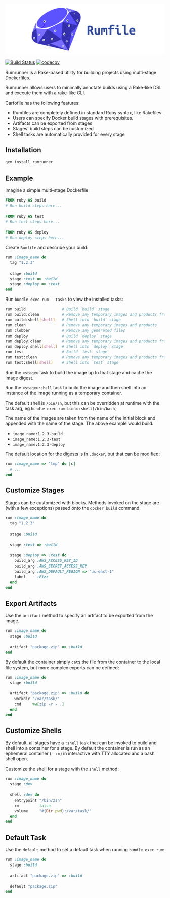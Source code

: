<img alt="rumrunner" src="./docs/icon.png"/>

[![Build Status](https://travis-ci.com/amancevice/rumrunner.svg?branch=master)](https://travis-ci.com/amancevice/rumrunner)
[![codecov](https://codecov.io/gh/amancevice/rumrunner/branch/master/graph/badge.svg)](https://codecov.io/gh/amancevice/rumrunner)

Rumrunner is a Rake-based utility for building projects using multi-stage Dockerfiles.

Rumrunner allows users to minimally annotate builds using a Rake-like DSL
and execute them with a rake-like CLI.

Carfofile has the following features:
* Rumfiles are completely defined in standard Ruby syntax, like Rakefiles.
* Users can specify Docker build stages with prerequisites.
* Artifacts can be exported from stages
* Stages' build steps can be customized
* Shell tasks are automatically provided for every stage

## Installation

```bash
gem install rumrunner
```

## Example

Imagine a simple multi-stage Dockerfile:

```Dockerfile
FROM ruby AS build
# Run build steps here...

FROM ruby AS test
# Run test steps here...

FROM ruby AS deploy
# Run deploy steps here...
```

Create `Rumfile` and describe your build:

```ruby
rum :image_name do
  tag "1.2.3"

  stage :build
  stage :test => :build
  stage :deploy => :test
end
```

Run `bundle exec rum --tasks` to view the installed tasks:

```bash
rum build                # Build `build` stage
rum build:clean          # Remove any temporary images and products from `build` stage
rum build:shell[shell]   # Shell into `build` stage
rum clean                # Remove any temporary images and products
rum clobber              # Remove any generated files
rum deploy               # Build `deploy` stage
rum deploy:clean         # Remove any temporary images and products from `deploy` stage
rum deploy:shell[shell]  # Shell into `deploy` stage
rum test                 # Build `test` stage
rum test:clean           # Remove any temporary images and products from `test` stage
rum test:shell[shell]    # Shell into `test` stage
```

Run the `<stage>` task to build the image up to that stage and cache the image digest.

Run the `<stage>:shell` task to build the image and then shell into an instance of the image running as a temporary container.

The default shell is `/bin/sh`, but this can be overridden at runtime with the task arg, eg `bundle exec rum build:shell[/bin/bash]`

The name of the images are taken from the name of the initial block and appended with the name of the stage. The above example would build:

- `image_name:1.2.3-build`
- `image_name:1.2.3-test`
- `image_name:1.2.3-deploy`

The default location for the digests is in `.docker`, but that can be modified:

```ruby
rum :image_name => "tmp" do |c|
  # ...
end
```

## Customize Stages

Stages can be customized with blocks. Methods invoked on the stage are (with a few exceptions) passed onto the `docker build` command.

```ruby
rum :image_name do
  tag "1.2.3"

  stage :build

  stage :test => :build

  stage :deploy => :test do
    build_arg :AWS_ACCESS_KEY_ID
    build_arg :AWS_SECRET_ACCESS_KEY
    build_arg :AWS_DEFAULT_REGION => "us-east-1"
    label     :Fizz
  end
end
```

## Export Artifacts

Use the `artifact` method to specify an artifact to be exported from the image.

```ruby
rum :image_name do
  stage :build

  artifact "package.zip" => :build
end
```

By default the container simply `cat`s the file from the container to the local file system, but more complex exports can be defined:

```ruby
rum :image_name do
  stage :build

  artifact "package.zip" => :build do
    workdir "/var/task/"
    cmd     %w[zip -r - .]
  end
end
```

## Customize Shells

By default, all stages have a `:shell` task that can be invoked to build and shell into a container for a stage. By default the container is run as an ephemeral container (`--rm`) in interactive with TTY allocated and a bash shell open.

Customize the shell for a stage with the `shell` method:

```ruby
rum :image_name do
  stage :dev

  shell :dev do
    entrypoint "/bin/zsh"
    rm         false
    volume     "#{Dir.pwd}:/var/task/"
  end
end
```

## Default Task

Use the `default` method to set a default task when running `bundle exec rum`:


```ruby
rum :image_name do
  stage :build

  artifact "package.zip" => :build

  default "package.zip"
end
```
